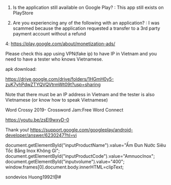 1. Is the application still available on Google Play? : This app still exists on PlayStore

3. Are you experiencing any of the following with an application? : I was scammed because the application requested a transfer to a 3rd party payment account without a refund

4: https://play.google.com/about/monetization-ads/

 Please check this app using VPN(fake ip) to have IP in Vietnam and you need to have a tester who knows Vietnamese.

apk download:

https://drive.google.com/drive/folders/1HGmH0y5-zuK7yhPdwZTYQVQVtrmWt09t?usp=sharing

Note that there must be an IP address in Vietnam and the tester is also Vietnamese (or know how to speak Vietnamese)


Word Crossy 2019- Crossword Jam:Free  Word Connect

https://youtu.be/zsEl9wxyD-0

Thank you!
https://support.google.com/googleplay/android-developer/answer/6230247?hl=vi


document.getElementById("inputProductName").value="Ấm Đun Nước Siêu Tốc Bằng Inox Không Gỉ";
        document.getElementById("inputProductCode").value="AmnuocInox";
        document.getElementById("inputvolume").value="400";
        window.frames[0].document.body.innerHTML=clipText;

sondevios
Huong1992!@#
